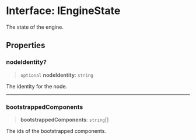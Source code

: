 # Interface: IEngineState

The state of the engine.

## Properties

### nodeIdentity?

> `optional` **nodeIdentity**: `string`

The identity for the node.

***

### bootstrappedComponents

> **bootstrappedComponents**: `string`[]

The ids of the bootstrapped components.
